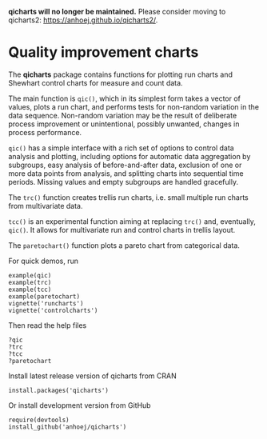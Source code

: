 **qicharts will no longer be maintained.** Please consider moving to qicharts2: https://anhoej.github.io/qicharts2/.

# Quality improvement charts

The **qicharts** package contains functions for plotting run charts and Shewhart control charts for measure and count data.

The main function is `qic()`, which in its simplest form takes a vector of values, plots a run chart, and performs tests for non-random variation in the data sequence. Non-random variation may be the result of deliberate process improvement or unintentional, possibly unwanted, changes in process performance.

`qic()` has a simple interface with a rich set of options to control data analysis and plotting, including options for automatic data aggregation by subgroups, easy analysis of before-and-after data, exclusion of one or more data points from analysis, and splitting charts into sequential time periods. Missing values and empty subgroups are handled gracefully.

The `trc()` function creates trellis run charts, i.e. small multiple run charts from multivariate data.

`tcc()` is an experimental function aiming at replacing `trc()` and, eventually, `qic()`. It allows for multivariate run and control charts in trellis layout.

The `paretochart()` function plots a pareto chart from categorical data.

For quick demos, run
```
example(qic)
example(trc)
example(tcc)
example(paretochart)
vignette('runcharts')
vignette('controlcharts')
```
Then read the help files
```
?qic
?trc
?tcc
?paretochart
```
Install latest release version of qicharts from CRAN
```
install.packages('qicharts')
```
Or install development version from GitHub
```
require(devtools)
install_github('anhoej/qicharts')
```
